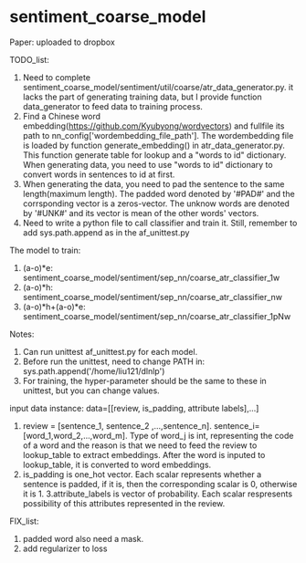 # sentiment_coarse_model

Paper: uploaded to dropbox


TODO_list:
1. Need to complete sentiment_coarse_model/sentiment/util/coarse/atr_data_generator.py. it lacks the part of generating training data, but I provide function data_generator to feed data to training process. 
2. Find a Chinese word embedding(https://github.com/Kyubyong/wordvectors) and fullfile its path to nn_config['wordembedding_file_path']. The wordembedding file is loaded by function generate_embedding() in atr_data_generator.py. This function generate table for lookup and a "words to id" dictionary. When generating data, you need to use "words to id" dictionary to convert words in sentences to id at first. 
3. When generating the data, you need to pad the sentence to the same length(maximum length). The padded word denoted by '#PAD#' and the corrsponding vector is a zeros-vector. The unknow words are denoted by '#UNK#' and its vector is mean of the other words' vectors. 
2. Need to write a python file to call classifier and train it. Still, remember to add sys.path.append as in the af_unittest.py


The model to train:
1. (a-o)*e: sentiment_coarse_model/sentiment/sep_nn/coarse_atr_classifier_1w
2. (a-o)*h: sentiment_coarse_model/sentiment/sep_nn/coarse_atr_classifier_nw
3. (a-o)*h+(a-o)*e: sentiment_coarse_model/sentiment/sep_nn/coarse_atr_classifier_1pNw

Notes:
1. Can run unittest af_unittest.py for each model. 
2. Before run the unittest, need to change PATH in: sys.path.append('/home/liu121/dlnlp')
3. For training, the hyper-parameter should be the same to these in unittest, but you can change values.

input data instance:
data=[[review, is_padding, attribute labels],...]
1. review = [sentence_1, sentence_2 ,...,sentence_n]. sentence_i=[word_1,word_2,...,word_m]. Type of word_j is int, representing the code of a word and the reason is that we need to feed the review to lookup_table to extract embeddings. After the word is inputed to lookup_table, it is converted to word embeddings.
2. is_padding is one_hot vector. Each scalar represents whether a sentence is padded, if it is, then the corresponding scalar is 0, otherwise it is 1.
3.attribute_labels is vector of probability. Each scalar respresents possibility of this attributes represented in the review. 

FIX_list:
1. padded word also need a mask.
2. add regularizer to loss
